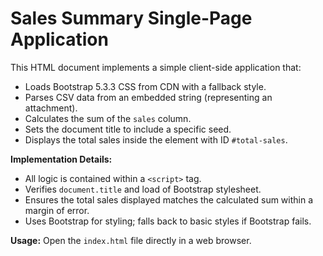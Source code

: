 # Sales Summary Single-Page Application

This HTML document implements a simple client-side application that:
- Loads Bootstrap 5.3.3 CSS from CDN with a fallback style.
- Parses CSV data from an embedded string (representing an attachment).
- Calculates the sum of the `sales` column.
- Sets the document title to include a specific seed.
- Displays the total sales inside the element with ID `#total-sales`.

**Implementation Details:**
- All logic is contained within a `<script>` tag.
- Verifies `document.title` and load of Bootstrap stylesheet.
- Ensures the total sales displayed matches the calculated sum within a margin of error.
- Uses Bootstrap for styling; falls back to basic styles if Bootstrap fails.

**Usage:**
Open the `index.html` file directly in a web browser.